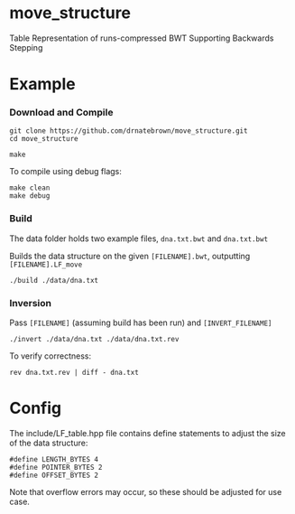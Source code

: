 # move_structure
Table Representation of runs-compressed BWT Supporting Backwards Stepping

# Example
### Download and Compile

```console
git clone https://github.com/drnatebrown/move_structure.git
cd move_structure

make
```

To compile using debug flags:
```console
make clean
make debug
```

### Build
The data folder holds two example files, ``dna.txt.bwt`` and ``dna.txt.bwt``

Builds the data structure on the given ``[FILENAME].bwt``, outputting ``[FILENAME].LF_move``
```console
./build ./data/dna.txt
```

### Inversion
Pass ``[FILENAME]`` (assuming build has been run) and ``[INVERT_FILENAME]``

```console
./invert ./data/dna.txt ./data/dna.txt.rev
```

To verify correctness:
```console
rev dna.txt.rev | diff - dna.txt
```

# Config
The include/LF_table.hpp file contains define statements to adjust the size of the data structure:
```console
#define LENGTH_BYTES 4
#define POINTER_BYTES 2
#define OFFSET_BYTES 2
```

Note that overflow errors may occur, so these should be adjusted for use case.
